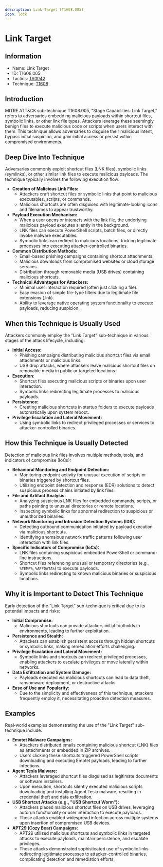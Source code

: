```yaml
---
description: Link Target [T1608.005]
icon: lock
---
```


# Link Target

## Information

- Name: Link Target
- ID: T1608.005
- Tactics: [TA0042](../TA0042/TA0042.md)
- Technique: [T1608](T1608.md)

## Introduction

MITRE ATT\&CK sub-technique T1608.005, "Stage Capabilities: Link Target," refers to adversaries embedding malicious payloads within shortcut files, symbolic links, or other link file types. Attackers leverage these seemingly benign files to execute malicious code or scripts when users interact with them. This technique allows adversaries to disguise their malicious intent, bypass initial suspicion, and gain initial access or persist within compromised environments.

## Deep Dive Into Technique

Adversaries commonly exploit shortcut files (LNK files), symbolic links (symlinks), or other similar link files to execute malicious payloads. The technique typically involves the following execution flow:

- **Creation of Malicious Link Files:**
  - Attackers craft shortcut files or symbolic links that point to malicious executables, scripts, or commands.
  - Malicious shortcuts are often disguised with legitimate-looking icons and filenames to appear trustworthy.
- **Payload Execution Mechanism:**
  - When a user opens or interacts with the link file, the underlying malicious payload executes silently in the background.
  - LNK files can execute PowerShell scripts, batch files, or directly invoke malware executables.
  - Symbolic links can redirect to malicious locations, tricking legitimate processes into executing attacker-controlled binaries.
- **Common Distribution Methods:**
  - Email-based phishing campaigns containing shortcut attachments.
  - Malicious downloads from compromised websites or cloud storage services.
  - Distribution through removable media (USB drives) containing malicious shortcuts.
- **Technical Advantages for Attackers:**
  - Minimal user interaction required (often just clicking a file).
  - Easy evasion of simple file-type filters due to legitimate file extensions (.lnk).
  - Ability to leverage native operating system functionality to execute payloads, reducing suspicion.

## When this Technique is Usually Used

Attackers commonly employ the "Link Target" sub-technique in various stages of the attack lifecycle, including:

- **Initial Access:**
  - Phishing campaigns distributing malicious shortcut files via email attachments or malicious links.
  - USB drop attacks, where attackers leave malicious shortcut files on removable media in public or targeted locations.
- **Execution:**
  - Shortcut files executing malicious scripts or binaries upon user interaction.
  - Symbolic links redirecting legitimate processes to malicious payloads.
- **Persistence:**
  - Creating malicious shortcuts in startup folders to execute payloads automatically upon system reboot.
- **Privilege Escalation and Lateral Movement:**
  - Using symbolic links to redirect privileged processes or services to attacker-controlled binaries.

## How this Technique is Usually Detected

Detection of malicious link files involves multiple methods, tools, and indicators of compromise (IoCs):

- **Behavioral Monitoring and Endpoint Detection:**
  - Monitoring endpoint activity for unusual execution of scripts or binaries triggered by shortcut files.
  - Utilizing endpoint detection and response (EDR) solutions to detect suspicious process chains initiated by link files.
- **File and Artifact Analysis:**
  - Analyzing suspicious LNK files for embedded commands, scripts, or paths pointing to unusual directories or remote locations.
  - Inspecting symbolic links for abnormal redirection to suspicious or unauthorized binaries.
- **Network Monitoring and Intrusion Detection Systems (IDS):**
  - Detecting outbound communication initiated by payload execution via malicious shortcuts.
  - Identifying anomalous network traffic patterns following user interaction with link files.
- **Specific Indicators of Compromise (IoCs):**
  - LNK files containing suspicious embedded PowerShell or command-line instructions.
  - Shortcut files referencing unusual or temporary directories (e.g., `%TEMP%`, `%APPDATA%`) to execute payloads.
  - Symbolic links redirecting to known malicious binaries or suspicious locations.

## Why it is Important to Detect This Technique

Early detection of the "Link Target" sub-technique is critical due to its potential impacts and risks:

- **Initial Compromise:**
  - Malicious shortcuts can provide attackers initial footholds in environments, leading to further exploitation.
- **Persistence and Stealth:**
  - Attackers can establish persistent access through hidden shortcuts or symbolic links, making remediation efforts challenging.
- **Privilege Escalation and Lateral Movement:**
  - Symbolic links and shortcuts can redirect privileged processes, enabling attackers to escalate privileges or move laterally within networks.
- **Data Exfiltration and System Damage:**
  - Payloads executed via malicious shortcuts can lead to data theft, ransomware deployment, or destructive attacks.
- **Ease of Use and Popularity:**
  - Due to the simplicity and effectiveness of this technique, attackers frequently employ it, necessitating proactive detection measures.

## Examples

Real-world examples demonstrating the use of the "Link Target" sub-technique include:

- **Emotet Malware Campaigns:**
  - Attackers distributed emails containing malicious shortcut (LNK) files as attachments or embedded in ZIP archives.
  - Users clicking these shortcuts triggered PowerShell scripts downloading and executing Emotet payloads, leading to further infections.
- **Agent Tesla Malware:**
  - Attackers leveraged shortcut files disguised as legitimate documents or software installers.
  - Upon execution, shortcuts silently executed malicious scripts downloading and installing Agent Tesla malware, resulting in credential theft and data exfiltration.
- **USB Shortcut Attacks (e.g., "USB Shortcut Worm"):**
  - Attackers placed malicious shortcut files on USB drives, leveraging autorun functionality or user interaction to execute payloads.
  - These attacks enabled widespread infection across multiple systems upon insertion of compromised USB devices.
- **APT29 (Cozy Bear) Campaigns:**
  - APT29 utilized malicious shortcuts and symbolic links in targeted attacks to execute payloads, maintain persistence, and escalate privileges.
  - These attacks demonstrated sophisticated use of symbolic links redirecting legitimate processes to attacker-controlled binaries, complicating detection and remediation efforts.

